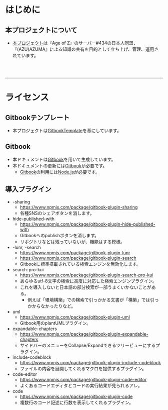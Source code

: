 # はじめに

## 本プロジェクトについて
- [本プロジェクト](https://github.com/dtxmuramasa/AoZs434AZUMADocs)は『Age of Z』のサーバー#434の日本人同盟、『(AZU)AZUMA』による知識の共有を目的として立ち上げ、管理、運用されています。

<br>
<br>
<hr>

# ライセンス
## Gitbookテンプレート
- 本プロジェクトは[GitbookTemplate](https://github.com/dtxmuramasa/GitbookTemplate)を基にしています。

## Gitbook
- 本ドキュメントは[Gitbook](https://github.com/GitbookIO/gitbook)を用いて生成しています。
- 本ドキュメントの更新には[Gitbook](https://github.com/GitbookIO/gitbook)が必要です。
	- [Gitbook](https://github.com/GitbookIO/gitbook)の利用には[Node.js](https://nodejs.org/ja/)が必要です。

## 導入プラグイン
- -sharing
	- https://www.npmjs.com/package/gitbook-plugin-sharing
	- 各種SNSのシェアボタンを消します。
- hide-published-with
	- https://www.npmjs.com/package/gitbook-plugin-hide-published-with
	- Gitbookへのpublishボタンを消します。
	- リポジトリなどは残っていないが、機能はする模様。
- -lunr, -search
	- https://www.npmjs.com/package/gitbook-plugin-lunr
	- https://www.npmjs.com/package/gitbook-plugin-search
	- Gitbookに標準搭載されている検索エンジンを無効化します。
- search-pro-kui
	- https://www.npmjs.com/package/gitbook-plugin-search-pro-kui
	- あらゆるutf-8文字の検索に高度に対応した検索エンジンプラグイン。
	- これを導入しないと日本語の部分検索が一部うまくいかないことがある。
		- 例えば「環境構築」での検索で引っかかる文書が「構築」では引っかからなかったりなど。
- uml
	- https://www.npmjs.com/package/gitbook-plugin-uml
	- Gitbook用のplantUMLプラグイン。
- expandable-chapters
	- https://www.npmjs.com/package/gitbook-plugin-expandable-chapters
	- サイドバーのメニューをCollapse/Expandできるツリービューにするプラグイン。
- include-codeblock
	- https://www.npmjs.com/package/gitbook-plugin-include-codeblock
	- ファイルの内容を展開してくれるマクロを提供するプラグイン。
- code-editor
	- https://www.npmjs.com/package/gitbook-plugin-code-editor
	- よくあるコードエディタとコードの実行結果が見られるアレ。
- code
	- https://www.npmjs.com/package/gitbook-plugin-code
	- 複数行のコード記述に行数を表示してくれるプラグイン。
